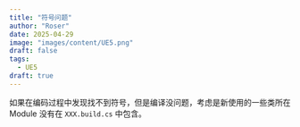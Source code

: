 ```yaml
---
title: "符号问题"
author: "Roser"
date: 2025-04-29
image: "images/content/UE5.png"
draft: false
tags:
  - UE5
draft: true
---
```

如果在编码过程中发现找不到符号，但是编译没问题，考虑是新使用的一些类所在 Module 没有在 `XXX.build.cs` 中包含。